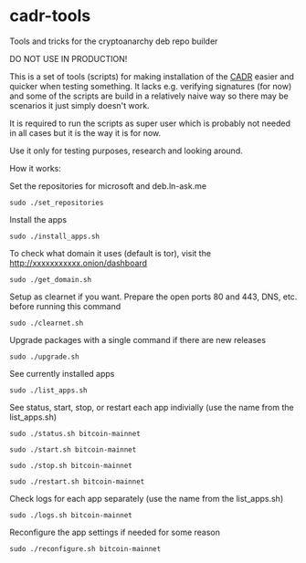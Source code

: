 # cadr-tools
Tools and tricks for the cryptoanarchy deb repo builder

DO NOT USE IN PRODUCTION!

This is a set of tools (scripts) for making installation of the [CADR](https://github.com/debian-cryptoanarchy/cryptoanarchy-deb-repo-builder) easier and quicker when testing something. It lacks e.g. verifying signatures (for now) and some of the scripts are build in a relatively naive way so there may be scenarios it just simply doesn't work.

It is required to run the scripts as super user which is probably not needed in all cases but it is the way it is for now.

Use it only for testing purposes, research and looking around.

How it works:

Set the repositories for microsoft and deb.ln-ask.me

`sudo ./set_repositories`

Install the apps

`sudo ./install_apps.sh`

To check what domain it uses (default is tor), visit the http://xxxxxxxxxxx.onion/dashboard

`sudo ./get_domain.sh`

Setup as clearnet if you want. Prepare the open ports 80 and 443, DNS, etc. before running this command

`sudo ./clearnet.sh`

Upgrade packages with a single command if there are new releases

`sudo ./upgrade.sh`

See currently installed apps

`sudo ./list_apps.sh`

See status, start, stop, or restart each app indivially (use the name from the list_apps.sh)

`sudo ./status.sh bitcoin-mainnet`

`sudo ./start.sh bitcoin-mainnet`

`sudo ./stop.sh bitcoin-mainnet`

`sudo ./restart.sh bitcoin-mainnet`

Check logs for each app separately (use the name from the list_apps.sh)

`sudo ./logs.sh bitcoin-mainnet`

Reconfigure the app settings if needed for some reason

`sudo ./reconfigure.sh bitcoin-mainnet`







